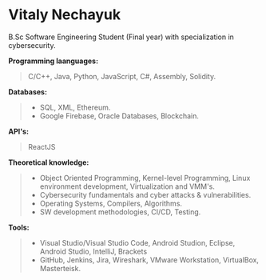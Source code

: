 # Vitaly Nechayuk

B.Sc Software Engineering Student (Final year) with specialization in cybersecurity.

**Programming laanguages:**
> C/C++, Java, Python, JavaScript, C#, Assembly, Solidity.
>

**Databases:**
> - SQL, XML, Ethereum.
> - Google Firebase, Oracle Databases, Blockchain.
>

**API's:**
> ReactJS
> 

**Theoretical knowledge:**
> - Object Oriented Programming, Kernel-level Programming, Linux environment development, Virtualization and VMM's.
> - Cybersecurity fundamentals and cyber attacks & vulnerabilities.
> - Operating Systems, Compilers, Algorithms.
> - SW development methodologies, CI/CD, Testing.
> 

**Tools:**
> - Visual Studio/Visual Studio Code, Android Studion, Eclipse, Android Studio, IntelliJ, Brackets
> - GitHub, Jenkins, Jira, Wireshark, VMware Workstation, VirtualBox, Masterteisk.
> 
